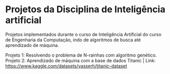 # Projetos da Disciplina de Inteligência artificial
Projetos implementados durante o curso de Inteligência Artificial do curso de Engenharia da Computação, indo de algoritmos de busca até aprendizado de máquina.

Projeto 1: Resolvendo o problema de N-rainhas com algoritmo genético.
Projeto 2: Aprendizado de máquina com a base de dados Titanic | Link: https://www.kaggle.com/datasets/yasserh/titanic-dataset
